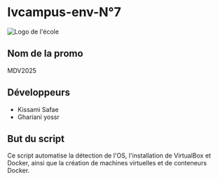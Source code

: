 # lvcampus-env-N°7

![Logo de l'école](url_vers_le_logo)

## Nom de la promo
MDV2025

## Développeurs
- Kissami Safae
- Ghariani yossr

## But du script
Ce script automatise la détection de l'OS, l'installation de VirtualBox et Docker, ainsi que la création de machines virtuelles et de conteneurs Docker.
